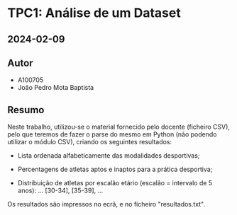 # TPC1: Análise de um Dataset

## 2024-02-09

## Autor

- A100705
- João Pedro Mota Baptista

## Resumo

Neste trabalho, utilizou-se o material fornecido pelo docente (ficheiro CSV), pelo que teremos de fazer o parse do mesmo em Python (não podendo utilizar o módulo CSV), criando os seguintes resultados:

- Lista ordenada alfabeticamente das modalidades desportivas;

- Percentagens de atletas aptos e inaptos para a prática desportiva;

- Distribuição de atletas por escalão etário (escalão = intervalo de 5 anos): ... [30-34], [35-39], ...

Os resultados são impressos no ecrã, e no ficheiro "resultados.txt".
